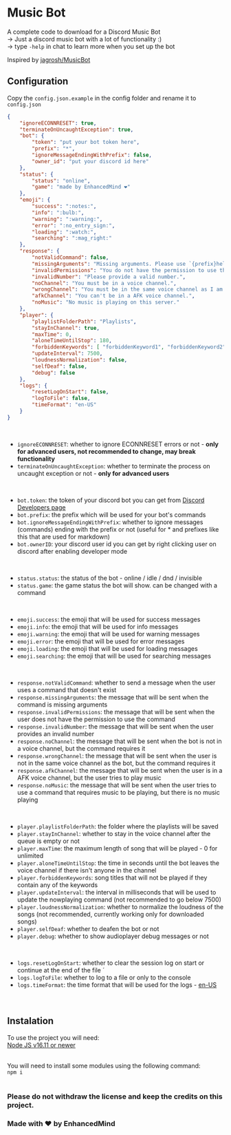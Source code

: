 # Music Bot
A complete code to download for a Discord Music Bot  
-> Just a discord music bot with a lot of functionality :)  
-> type `-help` in chat to learn more when you set up the bot  

Inspired by [jagrosh/MusicBot](https://github.com/jagrosh/MusicBot)  
  
## Configuration
Copy the `config.json.example` in the config folder and rename it to `config.json`  
```json
{
    "ignoreECONNRESET": true,
    "terminateOnUncaughtException": true,
    "bot": {
        "token": "put your bot token here",
        "prefix": "*",
        "ignoreMessageEndingWithPrefix": false,
        "owner_id": "put your discord id here"
    },
    "status": {
        "status": "online",
        "game": "made by EnhancedMind ❤️"
    },
    "emoji": {
        "success": ":notes:",
        "info": ":bulb:",
        "warning": ":warning:",
        "error": ":no_entry_sign:",
        "loading": ":watch:",
        "searching": ":mag_right:"
    },
    "response": {
        "notValidCommand": false,
        "missingArguments": "Missing arguments. Please use `{prefix}help` for more information.",
        "invalidPermissions": "You do not have the permission to use this command.",
        "invalidNumber": "Please provide a valid number.",
        "noChannel": "You must be in a voice channel.",
        "wrongChannel": "You must be in the same voice channel as I am.",
        "afkChannel": "You can't be in a AFK voice channel.",
        "noMusic": "No music is playing on this server."
    },
    "player": {
        "playlistFolderPath": "Playlists",
        "stayInChannel": true,
        "maxTime": 0,
        "aloneTimeUntilStop": 180,
        "forbiddenKeywords": [ "forbiddenKeyword1", "forbiddenKeyword2" ],
        "updateInterval": 7500,
        "loudnessNormalization": false,
        "selfDeaf": false,
        "debug": false
    },
    "logs": {
        "resetLogOnStart": false,
        "logToFile": false,
        "timeFormat": "en-US"
    }
}
```
<br>

- `ignoreECONNRESET`: whether to ignore ECONNRESET errors or not - **only for advanced users, not recommended to change, may break functionality**  
- `terminateOnUncaughtException`: whether to terminate the process on uncaught exception or not - **only for advanced users**  
<br>

- `bot.token`: the token of your discord bot you can get from [Discord Developers page](https://discord.com/developers/applications)  
- `bot.prefix`: the prefix which will be used for your bot's commands  
- `bot.ignoreMessageEndingWithPrefix`: whether to ignore messages (commands) ending with the prefix or not (useful for * and prefixes like this that are used for markdown)  
- `bot.ownerID`: your discord user id you can get by right clicking user on discord after enabling developer mode  
<br>

- `status.status`: the status of the bot - online / idle / dnd / invisible  
- `status.game`: the game status the bot will show. can be changed with a command  
<br>

- `emoji.success`: the emoji that will be used for success messages  
- `emoji.info`: the emoji that will be used for info messages  
- `emoji.warning`: the emoji that will be used for warning messages  
- `emoji.error`: the emoji that will be used for error messages  
- `emoji.loading`: the emoji that will be used for loading messages  
- `emoji.searching`: the emoji that will be used for searching messages  
<br>

- `response.notValidCommand`: whether to send a message when the user uses a command that doesn't exist  
- `response.missingArguments`: the message that will be sent when the command is missing arguments  
- `response.invalidPermissions`: the message that will be sent when the user does not have the permission to use the command  
- `response.invalidNumber`: the message that will be sent when the user provides an invalid number  
- `response.noChannel`: the message that will be sent when the bot is not in a voice channel, but the command requires it  
- `response.wrongChannel`: the message that will be sent when the user is not in the same voice channel as the bot, but the command requires it  
- `response.afkChannel`: the message that will be sent when the user is in a AFK voice channel, but the user tries to play music  
- `response.noMusic`: the message that will be sent when the user tries to use a command that requires music to be playing, but there is no music playing  
<br>

- `player.playlistFolderPath`: the folder where the playlists will be saved  
- `player.stayInChannel`: whether to stay in the voice channel after the queue is empty or not  
- `player.maxTime`: the maximum length of song that will be played - 0 for unlimited  
- `player.aloneTimeUntilStop`: the time in seconds until the bot leaves the voice channel if there isn't anyone in the channel  
- `player.forbiddenKeywords`: song titles that will not be played if they contain any of the keywords  
- `player.updateInterval`: the interval in milliseconds that will be used to update the nowplaying command (not recommended to go below 7500)  
- `player.loudnessNormalization`: whether to normalize the loudness of the songs (not recommended, currently working only for downloaded songs)  
- `player.selfDeaf`: whether to deafen the bot or not  
- `player.debug`: whether to show audioplayer debug messages or not  
<br>

- `logs.resetLogOnStart`: whether to clear the session log on start or continue at the end of the file  ´
- `logs.logToFile`: whether to log to a file or only to the console  
- `logs.timeFormat`: the time format that will be used for the logs - [en-US](https://developer.mozilla.org/en-US/docs/Web/JavaScript/Reference/Global_Objects/Intl/DateTimeFormat/DateTimeFormat)  
<br><br>

## Instalation
To use the project you will need:  
[Node JS v16.11 or newer](https://nodejs.org/en/)  
<br>

You will need to install some modules using the following command:  
`npm i`  
<br>
  
### Please do not withdraw the license and keep the credits on this project.
### Made with ❤️ by EnhancedMind  
